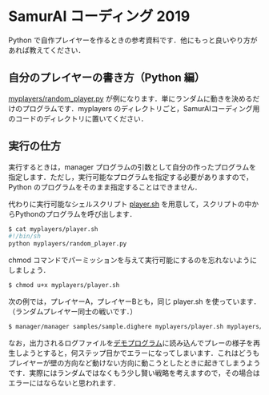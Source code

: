 # SamurAI コーディング 2019

Python で自作プレイヤーを作るときの参考資料です．他にもっと良いやり方があれば教えてください．

## 自分のプレイヤーの書き方（Python 編）

[myplayers/random_player.py](myplayers/random_player.py) が例になります．単にランダムに動きを決めるだけのプログラムです．myplayers のディレクトリごと，SamurAIコーディング用のコードのディレクトリに置いてください．

## 実行の仕方

実行するときは，manager プログラムの引数として自分の作ったプログラムを指定します．ただし，実行可能なプログラムを指定する必要がありますので，Python のプログラムをそのまま指定することはできません．

代わりに実行可能なシェルスクリプト [player.sh](myplayers/player.sh) を用意して，スクリプトの中からPythonのプログラムを呼び出します．

```bash
$ cat myplayers/player.sh
#!/bin/sh
python myplayers/random_player.py
```

chmod コマンドでパーミッションを与えて実行可能にするのを忘れないようにしましょう．

```bash
$ chmod u+x myplayers/player.sh
```

次の例では，プレイヤーA，プレイヤーBとも，同じ player.sh を使っています．（ランダムプレイヤー同士の戦いです．）

```bash
$ manager/manager samples/sample.dighere myplayers/player.sh myplayers/player.sh > log/random.dighere
```

なお，出力されるログファイルを[デモプログラム](https://tastasgit.github.io/Software-for-IPSJ-International-AI-Programming-Contest-SamurAI-Coding-2019-2020/webpage/dighere.html)に読み込んでプレーの様子を再生しようとすると，何ステップ目かでエラーになってしまいます．これはどうもプレイヤーが壁の方向など動けない方向に動こうとしたときに起きてしまうようです．実際にはランダムではなくもう少し賢い戦略を考えますので，その場合はエラーにはならないと思われます．

